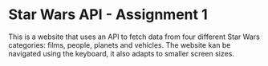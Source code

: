 # Star Wars API - Assignment 1

This is a website that uses an API to fetch data from four different Star Wars categories: films, people, planets and vehicles. The website kan be navigated using the keyboard, it also adapts to smaller screen sizes. 